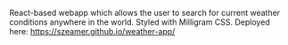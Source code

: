 React-based webapp which allows the user to search for current weather conditions anywhere in the world. Styled with Milligram CSS.
Deployed here:
https://szeamer.github.io/weather-app/
